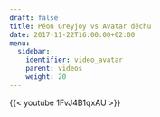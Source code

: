 ```yaml
---
draft: false
title: Péon Greyjoy vs Avatar déchu
date: 2017-11-22T16:00:00+02:00
menu:
  sidebar:
    identifier: video_avatar
    parent: videos
    weight: 20
---
```


{{< youtube 1FvJ4B1qxAU >}}
